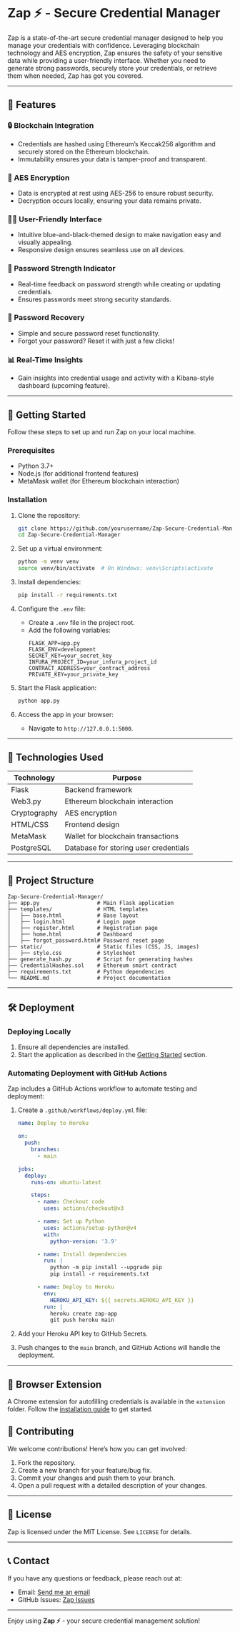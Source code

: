 # Zap ⚡ - Secure Credential Manager

Zap is a state-of-the-art secure credential manager designed to help you manage your credentials with confidence. Leveraging blockchain technology and AES encryption, Zap ensures the safety of your sensitive data while providing a user-friendly interface. Whether you need to generate strong passwords, securely store your credentials, or retrieve them when needed, Zap has got you covered.

---

## 🌟 Features

### 🔒 Blockchain Integration
- Credentials are hashed using Ethereum’s Keccak256 algorithm and securely stored on the Ethereum blockchain.
- Immutability ensures your data is tamper-proof and transparent.

### 🔐 AES Encryption
- Data is encrypted at rest using AES-256 to ensure robust security.
- Decryption occurs locally, ensuring your data remains private.

### 👨‍💻 User-Friendly Interface
- Intuitive blue-and-black-themed design to make navigation easy and visually appealing.
- Responsive design ensures seamless use on all devices.

### 💪 Password Strength Indicator
- Real-time feedback on password strength while creating or updating credentials.
- Ensures passwords meet strong security standards.

### 🔑 Password Recovery
- Simple and secure password reset functionality.
- Forgot your password? Reset it with just a few clicks!

### 📊 Real-Time Insights
- Gain insights into credential usage and activity with a Kibana-style dashboard (upcoming feature).

---

## 🚀 Getting Started

Follow these steps to set up and run Zap on your local machine.

### Prerequisites
- Python 3.7+
- Node.js (for additional frontend features)
- MetaMask wallet (for Ethereum blockchain interaction)

### Installation
1. Clone the repository:
   ```bash
   git clone https://github.com/yourusername/Zap-Secure-Credential-Manager.git
   cd Zap-Secure-Credential-Manager
   ```

2. Set up a virtual environment:
   ```bash
   python -m venv venv
   source venv/bin/activate  # On Windows: venv\Scripts\activate
   ```

3. Install dependencies:
   ```bash
   pip install -r requirements.txt
   ```

4. Configure the `.env` file:
   - Create a `.env` file in the project root.
   - Add the following variables:
     ```env
     FLASK_APP=app.py
     FLASK_ENV=development
     SECRET_KEY=your_secret_key
     INFURA_PROJECT_ID=your_infura_project_id
     CONTRACT_ADDRESS=your_contract_address
     PRIVATE_KEY=your_private_key
     ```

5. Start the Flask application:
   ```bash
   python app.py
   ```

6. Access the app in your browser:
   - Navigate to `http://127.0.0.1:5000`.

---

## 🔧 Technologies Used

| Technology         | Purpose                                   |
|--------------------|-------------------------------------------|
| Flask              | Backend framework                        |
| Web3.py            | Ethereum blockchain interaction          |
| Cryptography       | AES encryption                           |
| HTML/CSS           | Frontend design                          |
| MetaMask           | Wallet for blockchain transactions       |
| PostgreSQL         | Database for storing user credentials    |

---

## 📂 Project Structure

```plaintext
Zap-Secure-Credential-Manager/
├── app.py                  # Main Flask application
├── templates/              # HTML templates
│   ├── base.html           # Base layout
│   ├── login.html          # Login page
│   ├── register.html       # Registration page
│   ├── home.html           # Dashboard
│   ├── forgot_password.html# Password reset page
├── static/                 # Static files (CSS, JS, images)
│   ├── style.css           # Stylesheet
├── generate_hash.py        # Script for generating hashes
├── CredentialHashes.sol    # Ethereum smart contract
├── requirements.txt        # Python dependencies
└── README.md               # Project documentation
```

---

## 🛠️ Deployment

### Deploying Locally
1. Ensure all dependencies are installed.
2. Start the application as described in the [Getting Started](#getting-started) section.

### Automating Deployment with GitHub Actions
Zap includes a GitHub Actions workflow to automate testing and deployment:

1. Create a `.github/workflows/deploy.yml` file:
   ```yaml
   name: Deploy to Heroku

   on:
     push:
       branches:
         - main

   jobs:
     deploy:
       runs-on: ubuntu-latest

       steps:
         - name: Checkout code
           uses: actions/checkout@v3

         - name: Set up Python
           uses: actions/setup-python@v4
           with:
             python-version: '3.9'

         - name: Install dependencies
           run: |
             python -m pip install --upgrade pip
             pip install -r requirements.txt

         - name: Deploy to Heroku
           env:
             HEROKU_API_KEY: ${{ secrets.HEROKU_API_KEY }}
           run: |
             heroku create zap-app
             git push heroku main
   ```

2. Add your Heroku API key to GitHub Secrets.

3. Push changes to the `main` branch, and GitHub Actions will handle the deployment.

---

## 🔌 Browser Extension

A Chrome extension for autofilling credentials is available in the `extension` folder. Follow the [installation guide](extension/README.md) to get started.

## 🤝 Contributing

We welcome contributions! Here’s how you can get involved:

1. Fork the repository.
2. Create a new branch for your feature/bug fix.
3. Commit your changes and push them to your branch.
4. Open a pull request with a detailed description of your changes.

---

## 📜 License

Zap is licensed under the MIT License. See `LICENSE` for details.

---

## 📞 Contact

If you have any questions or feedback, please reach out at:
- Email: <a href="mailto:samsonjoh73@gmail.com">Send me an email</a>
- GitHub Issues: [Zap Issues](https://github.com/samjo2/Zap-Secure-Credential-Manager/issues)

---

Enjoy using **Zap ⚡** - your secure credential management solution!
